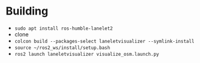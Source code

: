 # Building
- `sudo apt install ros-humble-lanelet2`
- clone
- `colcon build --packages-select laneletvisualizer --symlink-install` 
- `source ~/ros2_ws/install/setup.bash`
- `ros2 launch laneletvisualizer visualize_osm.launch.py`